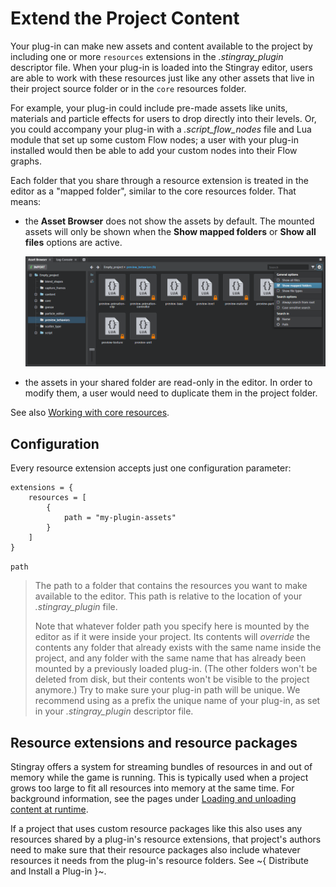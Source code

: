 # Extend the Project Content

Your plug-in can make new assets and content available to the project by including one or more `resources` extensions in the *.stingray_plugin* descriptor file. When your plug-in is loaded into the Stingray editor, users are able to work with these resources just like any other assets that live in their project source folder or in the `core` resources folder.

For example, your plug-in could include pre-made assets like units, materials and particle effects for users to drop directly into their levels. Or, you could accompany your plug-in with a *.script_flow_nodes* file and Lua module that set up some custom Flow nodes; a user with your plug-in installed would then be able to add your custom nodes into their Flow graphs.

Each folder that you share through a resource extension is treated in the editor as a "mapped folder", similar to the core resources folder. That means:

-	the **Asset Browser** does not show the assets by default. The mounted assets will only be shown when the **Show mapped folders** or **Show all files** options are active.

	![Mapped folders](../images/content_extensions.png)

-	the assets in your shared folder are read-only in the editor. In order to modify them, a user would need to duplicate them in the project folder.

See also [Working with core resources](http://help.autodesk.com/view/Stingray/ENU/?guid=__stingray_help_managing_content_core_resources_html).

## Configuration

Every resource extension accepts just one configuration parameter:

~~~{sjson}
extensions = {
	resources = [
		{
			path = "my-plugin-assets"
		}
	]
}
~~~

`path`

>	The path to a folder that contains the resources you want to make available to the editor. This path is relative to the location of your *.stingray_plugin* file.
>
>	Note that whatever folder path you specify here is mounted by the editor as if it were inside your project. Its contents will *override* the contents any folder that already exists with the same name inside the project, and any folder with the same name that has already been mounted by a previously loaded plug-in. (The other folders won't be deleted from disk, but their contents won't be visible to the project anymore.) Try to make sure your plug-in path will be unique. We recommend using as a prefix the unique name of your plug-in, as set in your *.stingray_plugin* descriptor file.

## Resource extensions and resource packages

Stingray offers a system for streaming bundles of resources in and out of memory while the game is running. This is typically used when a project grows too large to fit all resources into memory at the same time. For background information, see the pages under [Loading and unloading content at runtime](http://help.autodesk.com/view/Stingray/ENU/?guid=__stingray_help_managing_content_loading_unloading_html).

If a project that uses custom resource packages like this also uses any resources shared by a plug-in's resource extensions, that project's authors need to make sure that their resource packages also include whatever resources it needs from the plug-in's resource folders. See ~{ Distribute and Install a Plug-in }~.
